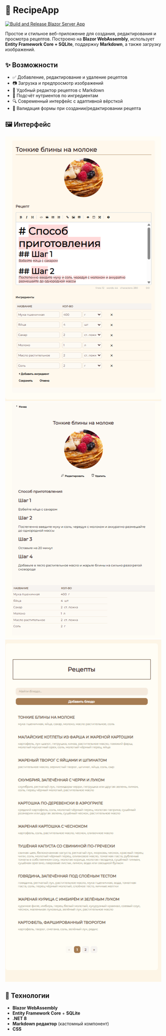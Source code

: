 # 🍲 RecipeApp

[![Build and Release Blazor Server App](https://github.com/Dezodemius/RecipeApp/actions/workflows/cicd.yml/badge.svg?branch=master)](https://github.com/Dezodemius/RecipeApp/actions/workflows/cicd.yml)

Простое и стильное веб-приложение для создания, редактирования и просмотра рецептов. Построено на **Blazor WebAssembly**, использует **Entity Framework Core + SQLite**, поддержку **Markdown**, а также загрузку изображений.

## ✨ Возможности

- ✅ Добавление, редактирование и удаление рецептов
- 📷 Загрузка и предпросмотр изображений
- 📝 Удобный редактор рецептов с Markdown
- 🧮 Подсчёт нутриентов по ингредиентам
- 🔍 Современный интерфейс с адаптивной вёрсткой
- 🔐 Валидация формы при создании/редактировании рецепта

## 🖼️ Интерфейс

<img src="screenshots/recipe-editor.png" alt="Редактор рецептов" width="600" />
<img src="screenshots/recipe-view.png" alt="Просмотр рецепта" width="600" />
<img src="screenshots/recipe-list.png" alt="Просмотр всех рецептов" width="600" />

## 🚀 Технологии

- **Blazor WebAssembly**
- **Entity Framework Core** + **SQLite**
- **.NET 8**
- **Markdown редактор** (кастомный компонент)
- **CSS**
